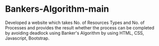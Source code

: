 # Bankers-Algorithm-main
Developed a website which takes No. of Resources Types and No. of Processes and provides the result whether the process can be completed by avoiding deadlock using Banker's Algorithm by using HTML, CSS, Javascript, Bootstrap.
